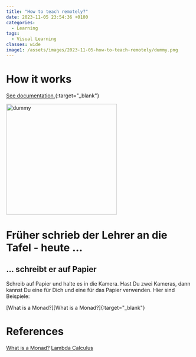 ```yaml
---
title: "How to teach remotely?"
date: 2023-11-05 23:54:36 +0100
categories:
  - Learning
tags:
  - Visual Learning
classes: wide
image1: /assets/images/2023-11-05-how-to-teach-remotely/dummy.png
---
```



[Microsoft Learn]: https://learn.microsoft.com/en-us/

# How it works

[See documentation.][Microsoft Learn]{:target="_blank"}

<img src="{{ page.image1 | relative_url }}" alt="dummy" width="300"/>

# Früher schrieb der Lehrer an die Tafel - heute ...

## ... schreibt er auf Papier

Schreib auf Papier und halte es in die Kamera. Hast Du zwei Kameras, dann kannst Du eine für Dich und eine für das Papier verwenden. Hier sind Beispiele:

[What is a Monad?][What is a Monad?]{:target="_blank"}


# References

[What is a Monad?](https://youtu.be/t1e8gqXLbsU?t=23)
[Lambda Calculus](https://www.youtube.com/watch?v=eis11j_iGMs)

